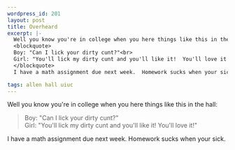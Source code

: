 ```yaml
--- 
wordpress_id: 201
layout: post
title: Overheard
excerpt: |-
  Well you know you're in college when you here things like this in the hall:
  <blockquote>
  Boy: "Can I lick your dirty cunt?"<br>
  Girl: "You'll lick my dirty cunt and you'll like it!  You'll love it!"
  </blockquote>
  I have a math assignment due next week.  Homework sucks when your sick.

tags: allen hall uiuc
---
```


Well you know you're in college when you here things like this in the hall:
<blockquote>
Boy: "Can I lick your dirty cunt?"<br>
Girl: "You'll lick my dirty cunt and you'll like it!  You'll love it!"
</blockquote>
I have a math assignment due next week.  Homework sucks when your sick.
